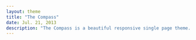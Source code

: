 ```yaml
---
layout: theme
title: "The Compass"
date: Jul. 21, 2013
description: "The Compass is a beautiful responsive single page theme. This elaborate theme gives your portfolio, vCard or resume a unique and fresh look."
---
```

